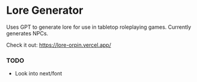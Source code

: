 # Lore Generator

Uses GPT to generate lore for use in tabletop roleplaying games. Currently generates NPCs.

Check it out: https://lore-orpin.vercel.app/

### TODO

- Look into next/font
